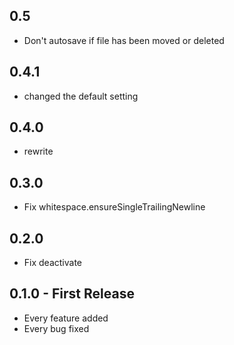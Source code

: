 ## 0.5
* Don't autosave if file has been moved or deleted

## 0.4.1
* changed the default setting

## 0.4.0
* rewrite

## 0.3.0
* Fix whitespace.ensureSingleTrailingNewline

## 0.2.0
* Fix deactivate

## 0.1.0 - First Release
* Every feature added
* Every bug fixed
